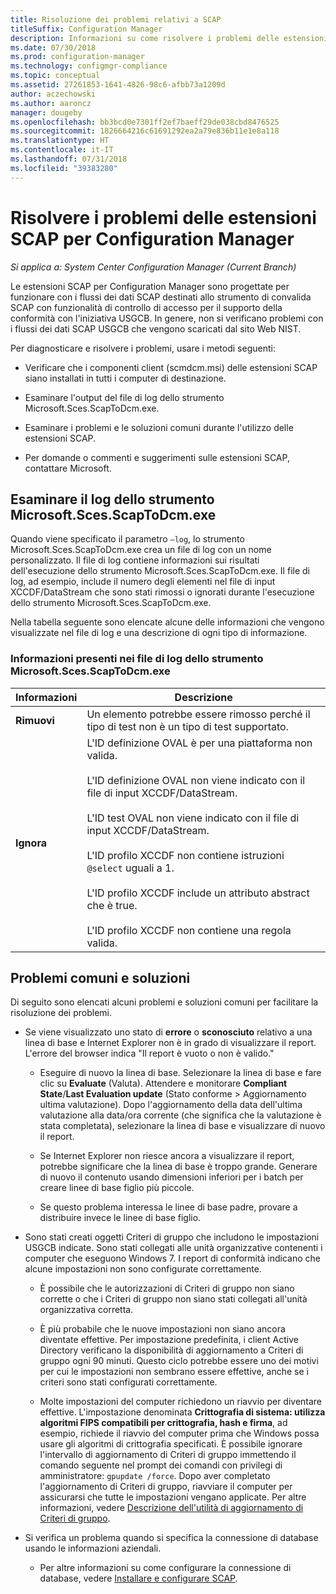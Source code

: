 ```yaml
---
title: Risoluzione dei problemi relativi a SCAP
titleSuffix: Configuration Manager
description: Informazioni su come risolvere i problemi delle estensioni SCAP per Configuration Manager.
ms.date: 07/30/2018
ms.prod: configuration-manager
ms.technology: configmgr-compliance
ms.topic: conceptual
ms.assetid: 27261853-1641-4826-98c6-afbb73a1209d
author: aczechowski
ms.author: aaroncz
manager: dougeby
ms.openlocfilehash: bb3bcd0e7301ff2ef7baeff29de038cbd8476525
ms.sourcegitcommit: 1826664216c61691292ea2a79e836b11e1e8a118
ms.translationtype: HT
ms.contentlocale: it-IT
ms.lasthandoff: 07/31/2018
ms.locfileid: "39383280"
---
```

# <a name="troubleshoot-the-scap-extensions-for-configuration-manager"></a>Risolvere i problemi delle estensioni SCAP per Configuration Manager

*Si applica a: System Center Configuration Manager (Current Branch)*

Le estensioni SCAP per Configuration Manager sono progettate per funzionare con i flussi dei dati SCAP destinati allo strumento di convalida SCAP con funzionalità di controllo di accesso per il supporto della conformità con l'iniziativa USGCB. In genere, non si verificano problemi con i flussi dei dati SCAP USGCB che vengono scaricati dal sito Web NIST.

Per diagnosticare e risolvere i problemi, usare i metodi seguenti:  

- Verificare che i componenti client (scmdcm.msi) delle estensioni SCAP siano installati in tutti i computer di destinazione.  

- Esaminare l'output del file di log dello strumento Microsoft.Sces.ScapToDcm.exe.  

- Esaminare i problemi e le soluzioni comuni durante l'utilizzo delle estensioni SCAP.  

- Per domande o commenti e suggerimenti sulle estensioni SCAP, contattare Microsoft.



## <a name="review-microsoftscesscaptodcmexe-log"></a>Esaminare il log dello strumento Microsoft.Sces.ScapToDcm.exe

Quando viene specificato il parametro `–log`, lo strumento Microsoft.Sces.ScapToDcm.exe crea un file di log con un nome personalizzato. Il file di log contiene informazioni sui risultati dell'esecuzione dello strumento Microsoft.Sces.ScapToDcm.exe. Il file di log, ad esempio, include il numero degli elementi nel file di input XCCDF/DataStream che sono stati rimossi o ignorati durante l'esecuzione dello strumento Microsoft.Sces.ScapToDcm.exe.

Nella tabella seguente sono elencate alcune delle informazioni che vengono visualizzate nel file di log e una descrizione di ogni tipo di informazione.

### <a name="information-found-in-the-microsoftscesscaptodcmexe-log-file"></a>Informazioni presenti nei file di log dello strumento Microsoft.Sces.ScapToDcm.exe

| Informazioni | Descrizione |
| --- | --- |
| **Rimuovi** | Un elemento potrebbe essere rimosso perché il tipo di test non è un tipo di test supportato. |
| **Ignora** | L'ID definizione OVAL è per una piattaforma non valida. </br> </br> L'ID definizione OVAL non viene indicato con il file di input XCCDF/DataStream.</br> </br> L'ID test OVAL non viene indicato con il file di input XCCDF/DataStream. </br> </br> L'ID profilo XCCDF non contiene istruzioni `@select` uguali a 1. </br> </br> L'ID profilo XCCDF include un attributo abstract che è true. </br> </br> L'ID profilo XCCDF non contiene una regola valida.|



## <a name="common-problems-and-solutions"></a>Problemi comuni e soluzioni

Di seguito sono elencati alcuni problemi e soluzioni comuni per facilitare la risoluzione dei problemi.

- Se viene visualizzato uno stato di **errore** o **sconosciuto** relativo a una linea di base e Internet Explorer non è in grado di visualizzare il report. L'errore del browser indica "Il report è vuoto o non è valido."  

     - Eseguire di nuovo la linea di base. Selezionare la linea di base e fare clic su **Evaluate** (Valuta). Attendere e monitorare **Compliant State**/**Last Evaluation update** (Stato conforme > Aggiornamento ultima valutazione). Dopo l'aggiornamento della data dell'ultima valutazione alla data/ora corrente (che significa che la valutazione è stata completata), selezionare la linea di base e visualizzare di nuovo il report.  

     - Se Internet Explorer non riesce ancora a visualizzare il report, potrebbe significare che la linea di base è troppo grande. Generare di nuovo il contenuto usando dimensioni inferiori per i batch per creare linee di base figlio più piccole.  

     - Se questo problema interessa le linee di base padre, provare a distribuire invece le linee di base figlio.  

- Sono stati creati oggetti Criteri di gruppo che includono le impostazioni USGCB indicate. Sono stati collegati alle unità organizzative contenenti i computer che eseguono Windows 7. I report di conformità indicano che alcune impostazioni non sono configurate correttamente.  

     - È possibile che le autorizzazioni di Criteri di gruppo non siano corrette o che i Criteri di gruppo non siano stati collegati all'unità organizzativa corretta.  

     - È più probabile che le nuove impostazioni non siano ancora diventate effettive. Per impostazione predefinita, i client Active Directory verificano la disponibilità di aggiornamento a Criteri di gruppo ogni 90 minuti. Questo ciclo potrebbe essere uno dei motivi per cui le impostazioni non sembrano essere effettive, anche se i criteri sono stati configurati correttamente.  

     - Molte impostazioni del computer richiedono un riavvio per diventare effettive. L'impostazione denominata **Crittografia di sistema: utilizza algoritmi FIPS compatibili per crittografia, hash e firma**, ad esempio, richiede il riavvio del computer prima che Windows possa usare gli algoritmi di crittografia specificati. È possibile ignorare l'intervallo di aggiornamento di Criteri di gruppo immettendo il comando seguente nel prompt dei comandi con privilegi di amministratore: `gpupdate /force`. Dopo aver completato l'aggiornamento di Criteri di gruppo, riavviare il computer per assicurarsi che tutte le impostazioni vengano applicate. Per altre informazioni, vedere [Descrizione dell'utilità di aggiornamento di Criteri di gruppo](https://support.microsoft.com/help/298444).

- Si verifica un problema quando si specifica la connessione di database usando le informazioni aziendali.  

     - Per altre informazioni su come configurare la connessione di database, vedere [Installare e configurare SCAP](/sccm/compliance/plan-design/scap/install-configure-scap).  
